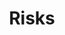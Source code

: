 ---
title: Risks
layout: main.hbs
exercise: risks
prev: Test your maturity
prevLink: /management/dmf.html
next: Build a risk register
nextLink: /risks/exercise.html
---